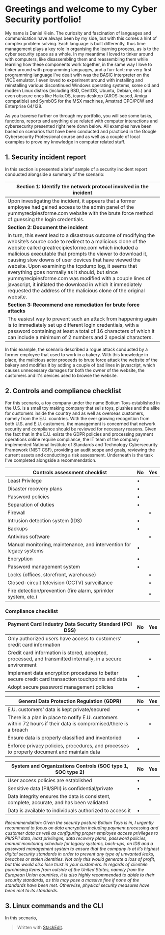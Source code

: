 # Greetings and welcome to my Cyber Security portfolio!

My name is Daniel Klein. The curiosity and fascination of languages and communication have always been by my side, but with this comes a hint of complex problem solving. Each language is built differently, thus time management plays a key role in organising the learning process, as is to the cyber security space as a whole. In my meantime I loved to tinker around with computers, like disassembling them and reassembling them while learning how these components work together, in the same way I love to tinker around with programming languages, and a fun-fact: my very first programming language I've dealt with was the BASIC interpreter on the VICE emulator. I even loved to experiment around with installing and reinstalling various discontinued Windows operating systems, some old and modern Linux distros (including BSD, CentOS, Ubuntu, Debian, etc.) and even obscure ones like HaikuOS, icaros desktop (AROS-based, Amiga compatible) and SymbOS for the MSX machines, Amstrad CPC/PCW and Enterprise 64/128.

As you traverse further on through my portfolio, you will see some tasks, functions, reports and anything else related with computer interactions and cybersecurity presented right here down below. All examples have been based on scenarios that have been conducted and practiced in the Google Cybersecurity Professional course and as well as a couple of local examples to prove my knowledge in computer related stuff.

## 1. Security incident report

In this section is presented a brief sample of a security incident report conducted alongside a summary of the scenario:


| **Section 1: Identify the network protocol involved in the incident**|
|--|
| Upon investigating the incident, it appears that a former employee had gained access to the admin panel of the yummyrecipiesforme.com website with the brute force method of guessing the login credentials. |
| **Section 2: Document the incident**|
|In turn, this event lead to a disastrous outcome of modifying the website’s source code to redirect to a malicious clone of the website called greatrecipiesforme.com which included a malicious executable that prompts the viewer to download it, causing slow downs of user devices that have viewed the website. Upon examining the tcpdump log, it seems that everything goes normally as it should, but since yummyrecipiesforme.com was modified with a couple lines of javascript, it initiated the download in which it immediately requested the address of the malicious clone of the original website.|
| **Section 3: Recommend one remediation for brute force attacks** |
|The easiest way to prevent such an attack from happening again is to immediately set up different login credentials, with a password containing at least a total of 16 characters of which it can include a minimum of 2 numbers and 2 special characters.|

In this example, the scenario described a rogue attack conducted by a former employee that used to work in a bakery. With this knowledge in place, the malicious actor proceeds to brute force attack the website of the bakery and modifies it by adding a couple of bad lines in javascript, which causes unnecessary damages for both the owner of the website, the customers and it's devices used to browse the website. 

## 2. Controls and compliance checklist
For this scenario, a toy company under the name Botium Toys established in the U.S. is a small toy making company that sells toys, plushies and the alike for customers inside the country and as well as overseas customers, namely from the E.U. countries. With the ever growing recognition from both U.S. and E.U. customers, the management is concerned that network security and compliance should be reviewed for necessary reasons. Given the fact that in the E.U. exists the GDPR policies and processing payment operations online require compliance, the IT team of the company implemented National Institute of Standards and Technology Cybersecurity Framework (NIST CSF), providing an audit scope and goals, reviewing the current assets and conducting a risk assessment. Underneath is the task I've completed alongside a recommendation.

| **Controls assessment checklist** | **No** | **Yes** |
|--|--|--|
|Least Privilege| •|
|Disaster recovery plans| •|
|Password policies|•|
|Separation of duties|•|
|Firewall||•|
|Intrusion detection system (IDS)|•|
|Backups|•|
|Antivirus software||•|
|Manual monitoring, maintenance, and intervention for legacy systems|•|
|Encryption|•|
|Password management system|•|
|Locks (offices, storefront, warehouse)||•|
|Closed-circuit television (CCTV) surveillance||•|
|Fire detection/prevention (fire alarm, sprinkler system, etc.)||•|

### Compliance checklist

| **Payment Card Industry Data Security Standard (PCI DSS)**| **No** | **Yes** |
|--|--|--|
|Only authorized users have access to customers’ credit card information|•|
|Credit card information is stored, accepted, processed, and transmitted internally, in a secure environment||•|
|Implement data encryption procedures to better secure credit card transaction touchpoints and data|•|
|Adopt secure password management policies|•|

| **General Data Protection Regulation (GDPR)** | **No**| **Yes**|
|-|-|-|
|E.U. customers’ data is kept private/secured|•|
|There is a plan in place to notify E.U. customers within 72 hours if their data is compromised/there is a breach||•|
|Ensure data is properly classified and inventoried|•|
|Enforce privacy policies, procedures, and processes to properly document and maintain data|•|

|**System and Organizations Controls (SOC type 1, SOC type 2)** |**No** |**Yes** |
|-|-|-|
|User access policies are established|•|
|Sensitive data (PII/SPII) is confidential/private|•|
|Data integrity ensures the data is consistent, complete, accurate, and has been validated||•|
|Data is available to individuals authorized to access it|•|

*Recommendation: Given the security posture Botium Toys is in, I urgently recommend to focus on data encryption including payment processing and customer data as well as configuring proper employee access privileges to PII/SPII data, least privileges, data recovery plans, password policies, manual monitoring schedule for legacy systems, back-ups, an IDS and a password management system to ensure that the company is at it’s highest digital security standards in order to prevent any type of unwanted leaks, breaches or stolen identities. Not only this would generate a loss of profit, but this would also lose trust in your customers. In regards of clientele purchasing items from outside of the United States, namely from the European Union countries, it is also highly recommended to abide to their security standards, as this may pose a massive fine if none of the standards have been met. Otherwise, physical security measures have been met to its standards.*

## 3. Linux commands and the CLI

In this scenario, 


> Written with [StackEdit](https://stackedit.io/).

